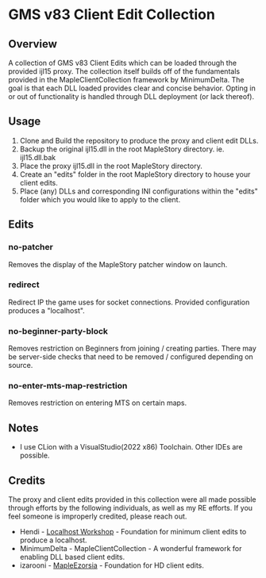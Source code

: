# GMS v83 Client Edit Collection

## Overview
A collection of GMS v83 Client Edits which can be loaded through the provided ijl15 proxy. The collection itself builds off of the fundamentals provided in the MapleClientCollection framework by MinimumDelta. The goal is that each DLL loaded provides clear and concise behavior. Opting in or out of functionality is handled through DLL deployment (or lack thereof).

## Usage

1. Clone and Build the repository to produce the proxy and client edit DLLs.
2. Backup the original ijl15.dll in the root MapleStory directory. ie. ijl15.dll.bak
3. Place the proxy ijl15.dll in the root MapleStory directory.
4. Create an "edits" folder in the root MapleStory directory to house your client edits.
5. Place (any) DLLs and corresponding INI configurations within the "edits" folder which you would like to apply to the client.

## Edits

### no-patcher
Removes the display of the MapleStory patcher window on launch.

### redirect
Redirect IP the game uses for socket connections. Provided configuration produces a "localhost".


### no-beginner-party-block
Removes restriction on Beginners from joining / creating parties. There may be server-side checks that need to be removed / configured depending on source.
### no-enter-mts-map-restriction
Removes restriction on entering MTS on certain maps.

## Notes

- I use CLion with a VisualStudio(2022 x86) Toolchain. Other IDEs are possible. 

## Credits
The proxy and client edits provided in this collection were all made possible through efforts by the following individuals, as well as my RE efforts. If you feel someone is improperly credited, please reach out.
- Hendi - [Localhost Workshop](https://forum.ragezone.com/threads/localhost-workshop.1202021/) - Foundation for minimum client edits to produce a localhost. 
- MinimumDelta - MapleClientCollection - A wonderful framework for enabling DLL based client edits.
- izarooni - [MapleEzorsia](https://github.com/izarooni/MapleEzorsia) - Foundation for HD client edits.